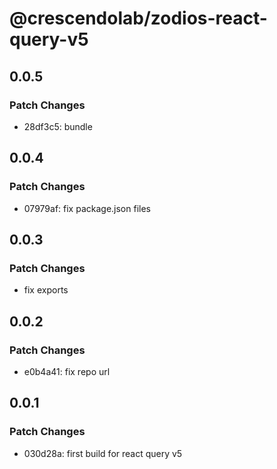 # @crescendolab/zodios-react-query-v5

## 0.0.5

### Patch Changes

- 28df3c5: bundle

## 0.0.4

### Patch Changes

- 07979af: fix package.json files

## 0.0.3

### Patch Changes

- fix exports

## 0.0.2

### Patch Changes

- e0b4a41: fix repo url

## 0.0.1

### Patch Changes

- 030d28a: first build for react query v5
